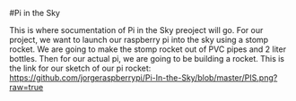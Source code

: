 #Pi in the Sky 

This is where socumentation of Pi in the Sky preoject will go.
For our project, we want to launch our raspberry pi into the sky using a stomp rocket. We are going to make the stomp rocket out of PVC pipes and 2 liter bottles. Then for our actual pi, we are going to be building a rocket. 
This is the link for our sketch of our pi rocket: https://github.com/jorgeraspberrypi/Pi-In-the-Sky/blob/master/PIS.png?raw=true
